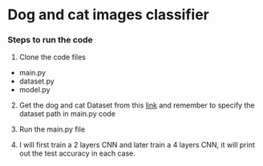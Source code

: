 # Dog and cat images classifier


### Steps to run the code
1. Clone the code files
- main.py
- dataset.py
- model.py

2. Get the dog and cat Dataset from this <a href='https://drive.google.com/file/d/1Cn0B9Zr2irUnZcHqODT9IilGHf9fZ61R/view'>link</a> and remember to specify the dataset path in main.py code

3. Run the main.py file

4. I will first train a 2 layers CNN and later train a 4 layers CNN, it will print out the test accuracy in each case.
